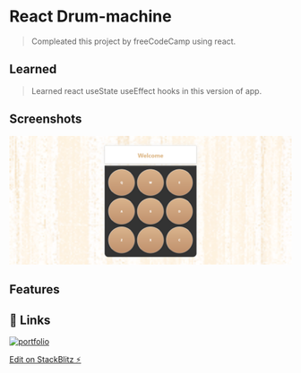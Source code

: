 # React Drum-machine 

> Compleated this project by freeCodeCamp using react.

## Learned 

> Learned react useState useEffect hooks in this version of app.

## Screenshots

![screenshot](https://github.com/mskDev0092/react-drum-machine-fcc23/blob/main/Screenshot%202023-08-30%20at%2011-26-04%20Welcome.png)

## Features

## 🔗 Links

[![portfolio](https://img.shields.io/badge/my_portfolio-000?style=for-the-badge&logo=ko-fi&logoColor=white)](https://github.com/mskDev0092/react-calculator23)

[Edit on StackBlitz ⚡️](https://stackblitz.com/edit/react-drum-machine-fcc23)
